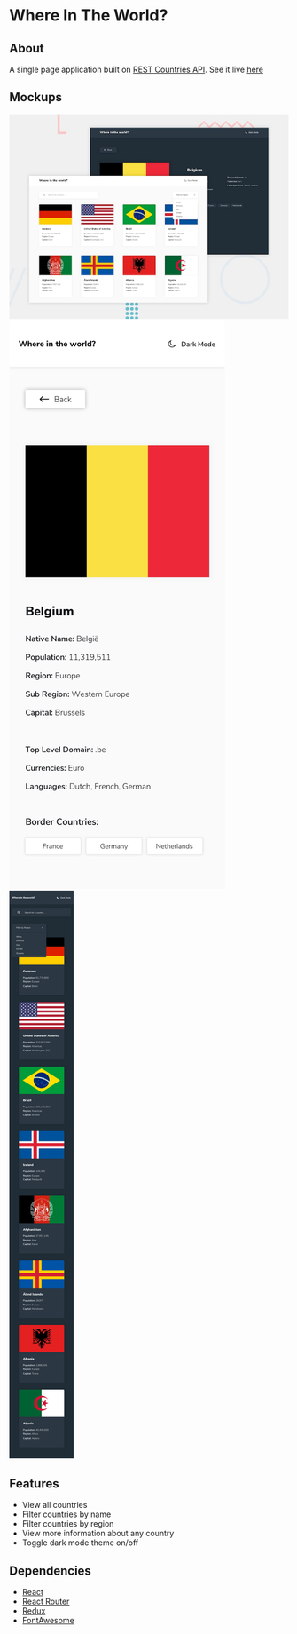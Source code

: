 # Where In The World?

## About
A single page application built on [REST Countries API](http://restcountries.eu). See it live [here](https://rgb-color-game-1.firebaseapp.com/)

## Mockups
![Home](design\desktop-preview.jpg)
![Mobile](.\design\mobile-design-detail-light.jpg)
![Mobile](.\design\mobile-design-home-dark.jpg)

## Features
 - View all countries
 - Filter countries by name
 - Filter countries by region
 - View more information about any country
 - Toggle dark mode theme on/off

## Dependencies
 - [React](http://reactjs.org/)
 - [React Router](https://reacttraining.com/)
 - [Redux](https://redux.js.org)
 - [FontAwesome](https://www.npmjs.com/package/@fortawesome/react-fontawesome)
